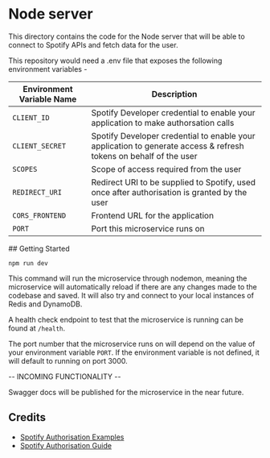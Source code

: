 # Node server

This directory contains the code for the Node server that will be able to connect to Spotify APIs and fetch data for the user.

This repository would need a .env file that exposes the following environment variables -

| Environment Variable Name | Description                                                                                                       |
| ------------------------- | ----------------------------------------------------------------------------------------------------------------- |
| `CLIENT_ID`               | Spotify Developer credential to enable your application to make authorsation calls                                |
| `CLIENT_SECRET`           | Spotify Developer credential to enable your application to generate access & refresh tokens on behalf of the user |
| `SCOPES`                  | Scope of access required from the user                                                                            |
| `REDIRECT_URI`            | Redirect URI to be supplied to Spotify, used once after authorisation is granted by the user                      |
| `CORS_FRONTEND`           | Frontend URL for the application                                                                                  |
| `PORT`                    | Port this microservice runs on                                                                                    |

## Getting Started

`npm run dev`

This command will run the microservice through nodemon, meaning the microservice will automatically reload if there are any changes made to the codebase and saved. It will also try and connect to your local instances of Redis and DynamoDB.

A health check endpoint to test that the microservice is running can be found at `/health`.

The port number that the microservice runs on will depend on the value of your environment variable `PORT`. If the environment variable is not defined, it will default to running on port 3000.

-- INCOMING FUNCTIONALITY --

Swagger docs will be published for the microservice in the near future.

## Credits

- [Spotify Authorisation Examples](https://github.com/spotify/web-api-auth-examples/tree/master/)
- [Spotify Authorisation Guide](https://developer.spotify.com/documentation/general/guides/authorization-guide/)
